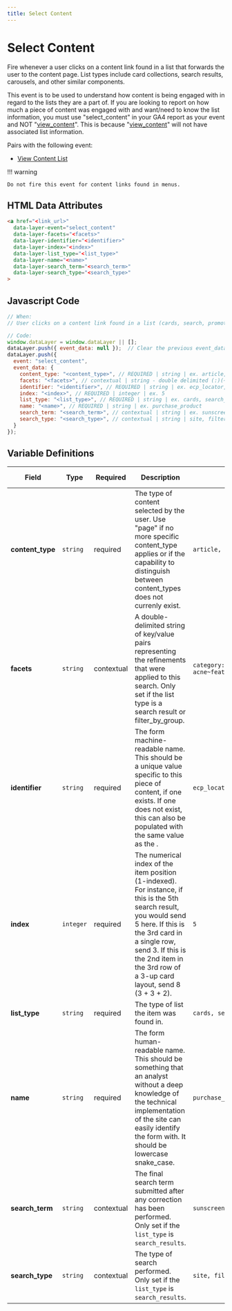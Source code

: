 ```yaml
---
title: Select Content
---
```


# Select Content

Fire whenever a user clicks on a content link found in a list that forwards the user to the content page. List types include card collections, search results, carousels, and other similar components. 

This event is to be used to understand how content is being engaged with in regard to the lists they are a part of. If you are looking to report on how much a piece of content was engaged with and want/need to know the list information, you must use "select_content"  in your GA4 report as your event and NOT "[view_content](../../events/content/view_content.md)". This is because "[view_content](../../events/content/view_content.md)" will not have associated list information.

Pairs with the following event:
- [View Content List](../../events/content/view_content_list.md)

!!! warning

    Do not fire this event for content links found in menus.

## HTML Data Attributes

```html
<a href="<link_url>"
  data-layer-event="select_content"
  data-layer-facets="<facets>"
  data-layer-identifier="<identifier>"
  data-layer-index="<index>"
  data-layer-list_type="<list_type>"
  data-layer-name="<name>"
  data-layer-search_term="<search_term>"
  data-layer-search_type="<search_type>"
>
```

## Javascript Code

```js
// When:
// User clicks on a content link found in a list (cards, search, promotions...) that forwards to the content page

// Code:
window.dataLayer = window.dataLayer || [];
dataLayer.push({ event_data: null });  // Clear the previous event_data object.
dataLayer.push({
  event: "select_content",
  event_data: {
    content_type: "<content_type>", // REQUIRED | string | ex. article, blog, page	
    facets: "<facets>", // contextual | string - double delimited (:)(~) | category:skin_health~featured_as:best_seller	
    identifier: "<identifier>", // REQUIRED | string | ex. ecp_locator, free_trial
    index: "<index>", // REQUIRED | integer | ex. 5
    list_type: "<list_type>", // REQUIRED | string | ex. cards, search_results	
    name: "<name>", // REQUIRED | string | ex. purchase_product
    search_term: "<search_term>", // contextual | string | ex. sunscreen
    search_type: "<search_type>", // contextual | string | site, filter_by_group	
  }
});
```

## Variable Definitions

|Field|Type|Required|Description|Example|Maximum Length|
| --- | --- | --- | --- | --- | --- |
|**content_type**|`string`|required|The type of content selected by the user. Use "page" if no more specific content_type applies or if the capability to distinguish between content_types does not currenly exist.|`article, blog, page`|`100`|
|**facets**|`string`|contextual|A double-delimited string of key/value pairs representing the refinements that were applied to this search. Only set if the list type is a search result or filter_by_group.|`category:skin_health~skin_concern: acne~featured_as:best_seller`|`100`|
|**identifier**|`string`|required|The form machine-readable name. This should be a unique value specific to this piece of content, if one exists. If one does not exist, this can also be populated with the same value as the <name>.|`ecp_locator, free_trial`|`100`|
|**index**|`integer`|required|The numerical index of the item position (1-indexed). For instance, if this is the 5th search result, you would send 5 here. If this is the 3rd card in a single row, send 3. If this is the 2nd item in the 3rd row of a 3-up card layout, send 8 (3 + 3 + 2).|`5`|`100`|
|**list_type**|`string`|required|The type of list the item was found in.|`cards, search_results`|`100`|
|**name**|`string`|required|The form human-readable name. This should be something that an analyst without a deep knowledge of the technical implementation of the site can easily identify the form with. It should be lowercase snake_case.|`purchase_product`|`100`|
|**search_term**|`string`|contextual|The final search term submitted after any correction has been performed. Only set if the `list_type` is `search_results`.|`sunscreen`|`100`|
|**search_type**|`string`|contextual|The type of search performed. Only set if the `list_type` is `search_results`.|`site, filter_by_group`|`100`|
